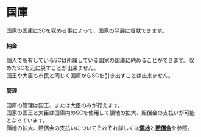 # 国庫
国家の国庫にSCを収める事によって、国家の発展に貢献できます。

#### 納金

個人で所有しているSCは所属している国家の国庫に納めることができます。収めたSCを元に戻すことが出来ません。  
国王や大臣も市民と同じく国庫からSCを引き出すことは出来ません。  

#### 管理  

国庫の管理は国王、または大臣のみが行えます。  
国家の国王と大臣は国庫内のSCを使用して領地の拡大、賠償金の支払いが可能となっています。  
領地の拡大、賠償金の支払いについてそれぞれ詳しくは[**領地**](/guide/territory)と[**賠償金**](/guide/reparations)を参照。

